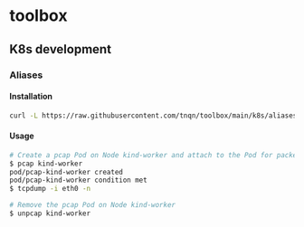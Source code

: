 # toolbox

## K8s development

### Aliases

#### Installation

```bash
curl -L https://raw.githubusercontent.com/tnqn/toolbox/main/k8s/aliases.sh | bash
```

#### Usage

```bash
# Create a pcap Pod on Node kind-worker and attach to the Pod for packet capture.
$ pcap kind-worker
pod/pcap-kind-worker created
pod/pcap-kind-worker condition met
$ tcpdump -i eth0 -n

# Remove the pcap Pod on Node kind-worker
$ unpcap kind-worker
```